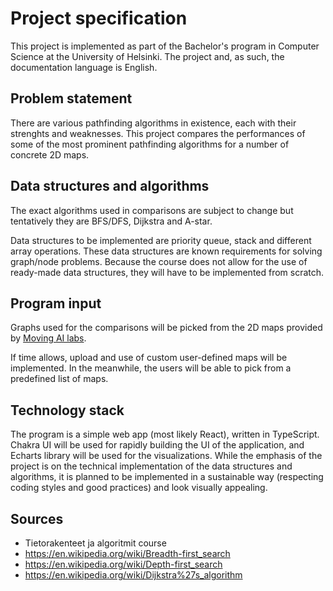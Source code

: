 # Project specification

This project is implemented as part of the Bachelor's program in Computer Science at the University of Helsinki. The project and, as such, the documentation language is English.

## Problem statement

There are various pathfinding algorithms in existence, each with their strenghts and weaknesses. This project compares the performances of some of the most prominent pathfinding algorithms for a number of concrete 2D maps.

## Data structures and algorithms

The exact algorithms used in comparisons are subject to change but tentatively they are BFS/DFS, Dijkstra and A-star.

Data structures to be implemented are priority queue, stack and different array operations. These data structures are known requirements for solving graph/node problems. Because the course does not allow for the use of ready-made data structures, they will have to be implemented from scratch.

## Program input

Graphs used for the comparisons will be picked from the 2D maps provided by [Moving AI labs](https://movingai.com/benchmarks/grids.html).

If time allows, upload and use of custom user-defined maps will be implemented. In the meanwhile, the users will be able to pick from a predefined list of maps.

## Technology stack

The program is a simple web app (most likely React), written in TypeScript. Chakra UI will be used for rapidly building the UI of the application, and Echarts library will be used for the visualizations. While the emphasis of the project is on the technical implementation of the data structures and algorithms, it is planned to be implemented in a sustainable way (respecting coding styles and good practices) and look visually appealing.

## Sources

- Tietorakenteet ja algoritmit course
- https://en.wikipedia.org/wiki/Breadth-first_search
- https://en.wikipedia.org/wiki/Depth-first_search
- https://en.wikipedia.org/wiki/Dijkstra%27s_algorithm

